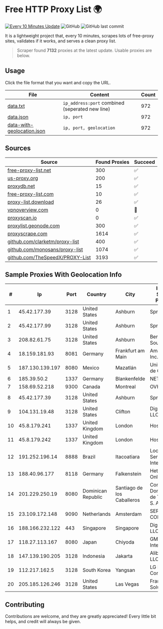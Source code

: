 
# Free HTTP Proxy List 🌍

[![Every 10 Minutes Update](https://github.com/mertguvencli/http-proxy-list/actions/workflows/main.yml/badge.svg?branch=main)](https://github.com/mertguvencli/http-proxy-list/actions/workflows/main.yml)
![GitHub](https://img.shields.io/github/license/mertguvencli/http-proxy-list)
![GitHub last commit](https://img.shields.io/github/last-commit/mertguvencli/http-proxy-list)

It is a lightweight project that, every 10 minutes, scrapes lots of free-proxy sites, validates if it works, and serves a clean proxy list.


> Scraper found **7132** proxies at the latest update. Usable proxies are below.

## Usage

Click the file format that you want and copy the URL.


|File|Content|Count|
|----|-------|-----|
|[data.txt](https://raw.githubusercontent.com/mertguvencli/http-proxy-list/main/proxy-list/data.txt)|`ip_address:port` combined (seperated new line)|972|
|[data.json](https://raw.githubusercontent.com/mertguvencli/http-proxy-list/main/proxy-list/data.json)|`ip, port`|972|
|[data-with-geolocation.json](https://raw.githubusercontent.com/mertguvencli/http-proxy-list/main/proxy-list/data-with-geolocation.json)|`ip, port, geolocation`|972|

## Sources

|Source|Found Proxies|Succeed|
|------|-------------|-------|
|[free-proxy-list.net](https://free-proxy-list.net)|300|✅|
|[us-proxy.org](https://www.us-proxy.org)|200|✅|
|[proxydb.net](http://proxydb.net)|15|✅|
|[free-proxy-list.com](https://free-proxy-list.com/?page=&port=&type%5B%5D=http&type%5B%5D=https&up_time=0&search=Search)|10|✅|
|[proxy-list.download](https://www.proxy-list.download/HTTP)|26|✅|
|[vpnoverview.com](https://vpnoverview.com/privacy/anonymous-browsing/free-proxy-servers)|0|🚫|
|[proxyscan.io](https://www.proxyscan.io)|0|✅|
|[proxylist.geonode.com](https://proxylist.geonode.com/api/proxy-list?limit=300&page=1&sort_by=lastChecked&sort_type=desc&protocols=http,https)|300|✅|
|[proxyscrape.com](https://api.proxyscrape.com/v2/?request=displayproxies&protocol=http&timeout=10000&country=all&ssl=all&anonymity=all)|1614|✅|
|[github.com/clarketm/proxy-list](https://raw.githubusercontent.com/clarketm/proxy-list/master/proxy-list-raw.txt)|400|✅|
|[github.com/monosans/proxy-list](https://raw.githubusercontent.com/monosans/proxy-list/main/proxies/http.txt)|1074|✅|
|[github.com/TheSpeedX/PROXY-List](https://raw.githubusercontent.com/TheSpeedX/PROXY-List/master/http.txt)|3193|✅|


## Sample Proxies With Geolocation Info

|#|Ip|Port|Country|City|Internet Service Provider|
|-|--|----|-------|----|-------------------------|
|1|45.42.177.39|3128|United States|Ashburn|Sprint|
|2|45.42.177.99|3128|United States|Ashburn|Sprint|
|3|208.82.61.75|3128|United States|Ashburn|Bernardi Sounds|
|4|18.159.181.93|8081|Germany|Frankfurt am Main|Amazon.com, Inc.|
|5|187.130.139.197|8080|Mexico|Mazatlán|Uninet S.A. de C.V.|
|6|185.39.50.2|1337|Germany|Blankenfelde|NETZNUTZ|
|7|158.69.52.218|9300|Canada|Montreal|OVH SAS|
|8|45.42.177.39|3128|United States|Ashburn|Sprint|
|9|104.131.19.48|3128|United States|Clifton|DigitalOcean, LLC|
|10|45.8.179.241|1337|United Kingdom|London|Hostland LLC|
|11|45.8.179.242|1337|United Kingdom|London|Hostland LLC|
|12|191.252.196.14|8888|Brazil|Itacoatiara|Locaweb Serviços de Internet S/A|
|13|188.40.96.177|8118|Germany|Falkenstein|Hetzner Online GmbH|
|14|201.229.250.19|8080|Dominican Republic|Santiago de los Caballeros|Compañía Dominicana de Teléfonos S. A.|
|15|23.109.172.148|9090|Netherlands|Amsterdam|SERVERS-COM|
|16|188.166.232.122|443|Singapore|Singapore|DigitalOcean, LLC|
|17|118.27.113.167|8080|Japan|Chiyoda|GMO Internet, Inc.|
|18|147.139.190.205|3128|Indonesia|Jakarta|Alibaba.com LLC|
|19|112.217.162.5|3128|South Korea|Yangsan|LG DACOM Corporation|
|20|205.185.126.246|3128|United States|Las Vegas|FranTech Solutions|



## Contributing

Contributions are welcome, and they are greatly appreciated! Every
little bit helps, and credit will always be given.

